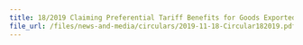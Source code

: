```yaml
---
title: 18/2019 Claiming Preferential Tariff Benefits for Goods Exported from Singapore to the European Union under the European Union-Singapore Free Trade Agreement (EUSFTA) 
file_url: /files/news-and-media/circulars/2019-11-18-Circular182019.pdf
---
```

